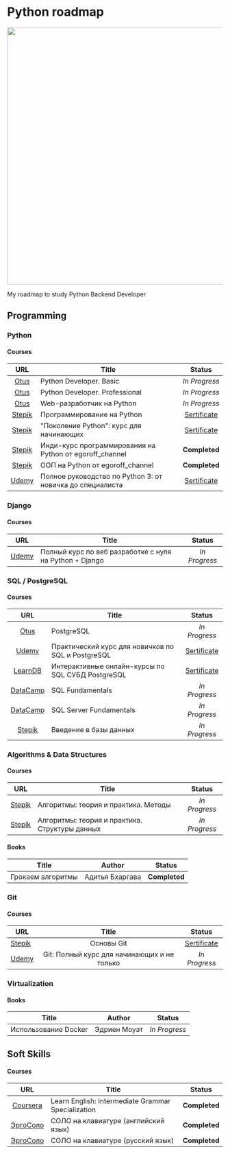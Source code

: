 # Python roadmap

<p align="center"> 
<img src="https://pythonist.ru/wp-content/uploads/2020/04/django-faster-1.jpg" width="600">
</p>

My roadmap to study Python Backend Developer
## Programming 
### Python
#### Courses
| URL | Title | Status |
| :---: | --- | :---: |
| [Otus](https://otus.ru/lessons/python-basic/?int_source=courses_catalog&int_term=programming) | Python Developer. Basic | *In Progress* |
| [Otus](https://otus.ru/lessons/python-professional/?int_source=courses_catalog&int_term=programming) | Python Developer. Professional | *In Progress* |
| [Otus](https://otus.ru/lessons/webpython/?int_source=courses_catalog&int_term=programming) | Web-разработчик на Python | *In Progress* |
| [Stepik](https://stepik.org/course/67) | Программирование на Python  | [Sertificate](https://github.com/Dok-s/my_roadmap/blob/main/Certificates/Stepik/Python_programming.pdf) |
| [Stepik](https://stepik.org/course/58852) | "Поколение Python": курс для начинающих  | [Sertificate](https://github.com/Dok-s/my_roadmap/blob/main/Certificates/Stepik/Generation_Python_course_for_beginners.pdf) |
| [Stepik](https://stepik.org/course/63085) | Инди-курс программирования на Python от egoroff_channel | **Completed** |
| [Stepik](https://stepik.org/course/72969/syllabus) | ООП на Python от egoroff_channel | **Completed** |
| [Udemy](www.udemy.com/course/bestpython/learn/lecture/17327938) | Полное руководство по Python 3: от новичка до специалиста | [Sertificate](https://github.com/Dok-s/my_roadmap/blob/main/Certificates/Udemy/Guide_to_Python_3.pdf) |

### Django
#### Courses
| URL | Title | Status |
| :---: | --- | :---: |
| [Udemy](https://www.udemy.com/course/python-pythondjango/) | Полный курс по веб разработке с нуля на Python + Django | *In Progress* |

### SQL / PostgreSQL
#### Courses
| URL | Title | Status |
| :---: | --- | :---: |
| [Otus](https://otus.ru/lessons/postgresql/?int_source=courses_catalog&int_term=programming) | PostgreSQL | *In Progress* |
| [Udemy](https://www.udemy.com/course/bestpostgres/) | Практический курс для новичков по SQL и PostgreSQL | [Sertificate](https://github.com/Dok-s/my_roadmap/blob/main/Certificates/Udemy/Practice_course_SQL_PostgreSQL.pdf) |
| [LearnDB](https://learndb.ru) | Интерактивные онлайн-курсы по SQL СУБД PostgreSQL | [Sertificate](https://github.com/Dok-s/my_roadmap/blob/main/Certificates/Learndb/PostgreSQL_learnDB.pdf) |
| [DataCamp](https://www.datacamp.com/tracks/sql-fundamentals) | SQL Fundamentals | *In Progress* |
| [DataCamp](https://www.datacamp.com/tracks/sql-server-fundamentals) | SQL Server Fundamentals | *In Progress* |
| [Stepik](https://stepik.org/course/551) | Введение в базы данных | *In Progress* |

### Algorithms & Data Structures
#### Courses
| URL | Title | Status |
| :---: | --- | :---: |
| [Stepik](https://stepik.org/course/217) | Алгоритмы: теория и практика. Методы | *In Progress* |
| [Stepik](https://stepik.org/course/1547) | Алгоритмы: теория и практика. Структуры данных | *In Progress* |
#### Books
| Title | Author | Status |
| --- | :---: | :---: |
| Грокаем алгоритмы | Адитья Бхаргава | **Completed** |

### Git
#### Courses
| URL | Title | Status |
| --- | :---: | :---: |
| [Stepik](https://stepik.org/course/3145) | Основы Git | [Sertificate](https://github.com/Dok-s/my_roadmap/blob/main/Certificates/Stepik/Git_basics.pdf) |
| [Udemy](https://www.udemy.com/course/git-alishev/) | Git: Полный курс для начинающих и не только | *In Progress* |

### Virtualization
#### Books
| Title | Author | Status |
| --- | :---: | :---: |
| Использование Docker | Эдриен Моуэт | *In Progress* |

## Soft Skills
#### Courses
| URL | Title | Status |
| :---: | --- | :---: |
| [Coursera](https://www.coursera.org/specializations/intermediate-grammar) | Learn English: Intermediate Grammar Specialization | **Completed** |
| [ЭргоСоло](https://solocorporate.com/study/eng) | СОЛО на клавиатуре (английский язык) | **Completed** |
| [ЭргоСоло](https://solocorporate.com/study/rus) | СОЛО на клавиатуре (русский язык) | **Completed** |
